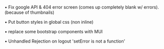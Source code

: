 • Fix google API & 404 error screen (comes up completely blank w/ errors). (because of thumbnails)

• Put button styles in global css (non inline)

• replace some bootstrap components with MUI

• Unhandled Rejection on logout 'setError is not a function'